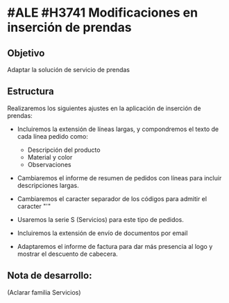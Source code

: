 # #ALE #H3741 Modificaciones en inserción de prendas

## Objetivo
Adaptar la solución de servicio de prendas

## Estructura

Realizaremos los siguientes ajustes en la aplicación de inserción de prendas:
* Incluiremos la extensión de líneas largas, y compondremos el texto de cada línea pedido como:
	- Descripción del producto
	- Material y color
	- Observaciones
	
* Cambiaremos el informe de resumen de pedidos con líneas para incluir descripciones largas.
* Cambiaremos el caracter separador de los códigos para admitir el caracter "'"
* Usaremos la serie S (Servicios) para este tipo de pedidos.
* Incluiremos la extensión de envío de documentos por email
* Adaptaremos el informe de factura para dar más presencia al logo y mostrar el descuento de cabecera.

## Nota de desarrollo:
(Aclarar familia Servicios)